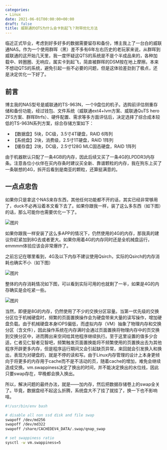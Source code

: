 ```yaml
---
categories:
- Linux
date: 2021-06-01T00:00:00+00:00
draft: false
title: 威联通的QTS为什么会卡到起飞？附带优化方法
---
```


临近正式毕业，考虑到好多好多的数据需要留存和备份，博主我上了一台白的威联通NAS。作为一个使用群晖（黑）差不多有6年左右历史的老玩家来说，从群晖到威联通的这开始几天里，我一度怀疑这QTS的系统是不是个半成品来的，各种加载中、转圈圈、无响应，属实卡到起飞，简直被群晖的DSM按在地上摩擦。本来不想动QTS的系统，避免引起一些不必要的问题，但是这体验差劲到了极点，还是决定优化一下好了。

## 前言

博主我的NAS型号是威联通的TS-963N，一个9盘位的机子。选购前评估侧重存储和备份功能，经过钱包、文件系统（威联通ext4+lvm方案、威联通QuTS hero ZFS方案、群晖Btrfs）、硬件配置、需求等多方面评估后，决定选择了综合成本较低的TS-963N系列方案，综合存储方案如下：

  * 【数据盘】5块，DC级，3.5寸4T硬盘，RAID 6阵列
  * 【系统盘】2块，消费级，2.5寸1T硬盘，RAID 1阵列
  * 【缓存盘】2块，DC级，2.5寸128G MLC固态硬盘，RAID 1阵列

由于机器默认只配了一条4GB的内存，因此后续又买了一条4G的LPDDR3内存条。注意各位小伙伴在买内存条时建议买全新、靠谱颗粒的内存，我在狗东上买了一条联想的4G，拆开后看到是南亚的颗粒，还算挺满意的。

## 一点点忠告

如果你只是拿这个NAS来存东西，其他任何功能都不开的话，其实已经非常够用了，duck不必再沿着本文看下去了。如果你跟我一样，装了这么多东西（如下图）的话，那么可能你也需要优化一下了。

![图片](./1622534771-image.png)

如果你跟我一样安装了这么多APP的情况下，仍然使用的4G的内存，那我真的建议你赶紧加到8G去或者更大。如果你用着4G的内存同时还是全机械盘运行，emmmm体验应该会非常爆炸了。

之前忘记在哪里看到，4G及以下内存不建议使用Qsirch，实际的Qsirch的内存消耗也确实不小（如下图）

![图片](./1622535795-image.png)


整体的内存消耗情况如下图，可以看到实际可用的也就剩了一半，如果是4G的内存确实是会吃紧一些。

![图片](./1622536482-image.png)


当然，即便是8G的内存，仍然使用了不少的交换分区容量。当第一优先级的交换分区位于机械硬盘时，频繁的页面置换操作会为硬盘带来大量的读写操作，增加硬盘负载。由于机械硬盘本身IOPS偏低，而虚拟内存（VM）抽象了物理内存和交换分区（含文件），因此操作系统在内存满时会通过页面置换将物理内存中的页交换到交换分区中，进而腾出来空间给其他程序继续执行。至于这里设置的值多少合适，仁者见仁智者见智吧，频繁触发页面置换能将不频繁使用的页置换出去为其他程序开辟更多内存，但是程序运行期间又会引起缺页异常，来回就会引发换入和换出，表现为对硬盘的，就是不停的读和写。由于Linux内存管理的设计上本身更倾向于将更多的内存用于cache而不是不活动的页，随着cache的增加，难免会继续造成交换。vm.swappiness决定了换出的时间，并不能决定换出的水位线，因此只要swap存在，早晚都会换入换出。

所以，解决问题的最终办法，就是——加内存，然后把数据存储卷上的swap全关了。毕竟，数据盘经不起这么折腾，系统盘大不了挂了就挂了，换一下也不影响啥。

```bash
#!/usr/bin/env bash

# disable all non ssd disk and file swap
swapoff /dev/md256
swapoff /dev/md322
swapoff /share/CACHEDEV4_DATA/.swap/qnap_swap

# set swappiness ratio
sysctl -w vm.swappiness=5
```
